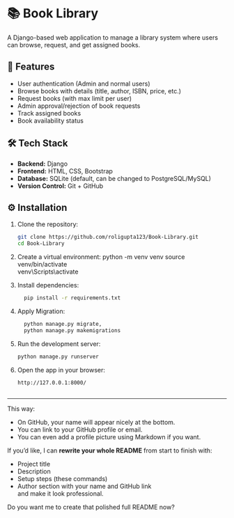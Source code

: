 # 📚 Book Library
A Django-based web application to manage a library system where users can browse, request, and get assigned books.


## 🚀 Features
- User authentication (Admin and normal users)
- Browse books with details (title, author, ISBN, price, etc.)
- Request books (with max limit per user)
- Admin approval/rejection of book requests
- Track assigned books
- Book availability status


## 🛠️ Tech Stack
- **Backend:** Django
- **Frontend:** HTML, CSS, Bootstrap
- **Database:** SQLite (default, can be changed to PostgreSQL/MySQL)
- **Version Control:** Git + GitHub


## ⚙️ Installation

1. Clone the repository:
   ```bash
   git clone https://github.com/roligupta123/Book-Library.git
   cd Book-Library

2.  Create a virtual environment:
  python -m venv venv
  source venv/bin/activate   
  venv\Scripts\activate

3. Install dependencies:
   ```bash
     pip install -r requirements.txt

5. Apply Migration:
   ```bash
     python manage.py migrate,
     python manage.py makemigrations

6. Run the development server:
   ```bash
   python manage.py runserver

8. Open the app in your browser:
   ```bash
   http://127.0.0.1:8000/



---

This way:
- On GitHub, your name will appear nicely at the bottom.
- You can link to your GitHub profile or email.
- You can even add a profile picture using Markdown if you want.

If you’d like, I can **rewrite your whole README** from start to finish with:
- Project title
- Description
- Setup steps (these commands)
- Author section with your name and GitHub link  
and make it look professional.  

Do you want me to create that polished full README now?
